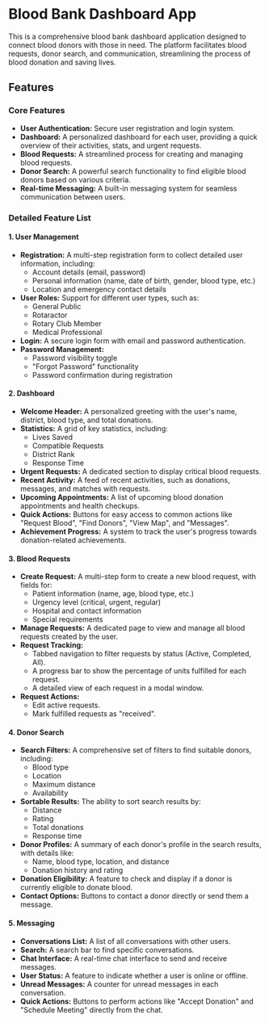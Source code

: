 # Blood Bank Dashboard App

This is a comprehensive blood bank dashboard application designed to connect blood donors with those in need. The platform facilitates blood requests, donor search, and communication, streamlining the process of blood donation and saving lives.

## Features

### Core Features

- **User Authentication:** Secure user registration and login system.
- **Dashboard:** A personalized dashboard for each user, providing a quick overview of their activities, stats, and urgent requests.
- **Blood Requests:** A streamlined process for creating and managing blood requests.
- **Donor Search:** A powerful search functionality to find eligible blood donors based on various criteria.
- **Real-time Messaging:** A built-in messaging system for seamless communication between users.

### Detailed Feature List

#### 1. User Management

- **Registration:** A multi-step registration form to collect detailed user information, including:
  - Account details (email, password)
  - Personal information (name, date of birth, gender, blood type, etc.)
  - Location and emergency contact details
- **User Roles:** Support for different user types, such as:
  - General Public
  - Rotaractor
  - Rotary Club Member
  - Medical Professional
- **Login:** A secure login form with email and password authentication.
- **Password Management:**
  - Password visibility toggle
  - "Forgot Password" functionality
  - Password confirmation during registration

#### 2. Dashboard

- **Welcome Header:** A personalized greeting with the user's name, district, blood type, and total donations.
- **Statistics:** A grid of key statistics, including:
  - Lives Saved
  - Compatible Requests
  - District Rank
  - Response Time
- **Urgent Requests:** A dedicated section to display critical blood requests.
- **Recent Activity:** A feed of recent activities, such as donations, messages, and matches with requests.
- **Upcoming Appointments:** A list of upcoming blood donation appointments and health checkups.
- **Quick Actions:** Buttons for easy access to common actions like "Request Blood", "Find Donors", "View Map", and "Messages".
- **Achievement Progress:** A system to track the user's progress towards donation-related achievements.

#### 3. Blood Requests

- **Create Request:** A multi-step form to create a new blood request, with fields for:
  - Patient information (name, age, blood type, etc.)
  - Urgency level (critical, urgent, regular)
  - Hospital and contact information
  - Special requirements
- **Manage Requests:** A dedicated page to view and manage all blood requests created by the user.
- **Request Tracking:**
  - Tabbed navigation to filter requests by status (Active, Completed, All).
  - A progress bar to show the percentage of units fulfilled for each request.
  - A detailed view of each request in a modal window.
- **Request Actions:**
  - Edit active requests.
  - Mark fulfilled requests as "received".

#### 4. Donor Search

- **Search Filters:** A comprehensive set of filters to find suitable donors, including:
  - Blood type
  - Location
  - Maximum distance
  - Availability
- **Sortable Results:** The ability to sort search results by:
  - Distance
  - Rating
  - Total donations
  - Response time
- **Donor Profiles:** A summary of each donor's profile in the search results, with details like:
  - Name, blood type, location, and distance
  - Donation history and rating
- **Donation Eligibility:** A feature to check and display if a donor is currently eligible to donate blood.
- **Contact Options:** Buttons to contact a donor directly or send them a message.

#### 5. Messaging

- **Conversations List:** A list of all conversations with other users.
- **Search:** A search bar to find specific conversations.
- **Chat Interface:** A real-time chat interface to send and receive messages.
- **User Status:** A feature to indicate whether a user is online or offline.
- **Unread Messages:** A counter for unread messages in each conversation.
- **Quick Actions:** Buttons to perform actions like "Accept Donation" and "Schedule Meeting" directly from the chat.
